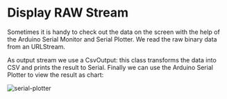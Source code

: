 # Display RAW Stream

Sometimes it is handy to check out the data on the screen with the help of the Arduino Serial Monitor and Serial Plotter.
We read the raw binary data from an URLStream.

As output stream we use a CsvOutput: this class transforms the data into CSV and prints the result to Serial. Finally we can use the Arduino Serial Plotter to view the result as chart:

![serial-plotter](https://pschatzmann.github.io/Resources/img/serial-plotter-01.png)

